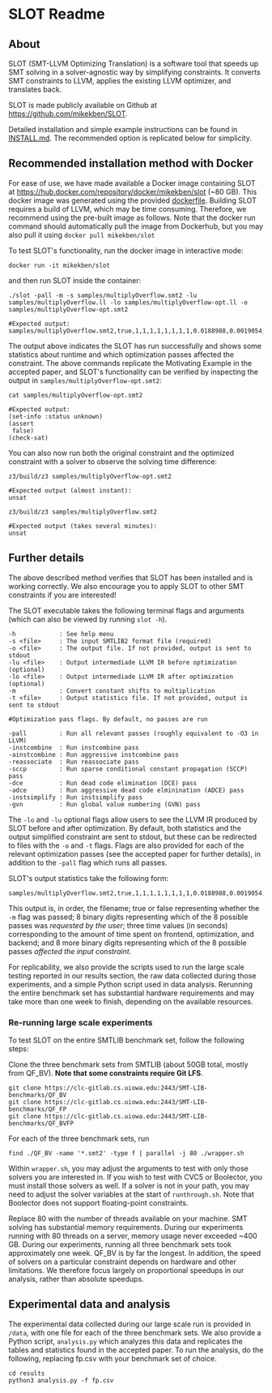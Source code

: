 # SLOT Readme

## About
SLOT (SMT-LLVM Optimizing Translation) is a software tool that speeds up SMT solving in a solver-agnostic way by simplifying constraints. It converts SMT constraints to LLVM, applies the existing LLVM optimizer, and translates back.

SLOT is made publicly available on Github at https://github.com/mikekben/SLOT.

Detailed installation and simple example instructions can be found in [INSTALL.md](INSTALL.md). The recommended option is replicated below for simplicity.

## Recommended installation method with Docker

For ease of use, we have made available a Docker image containing SLOT at https://hub.docker.com/repository/docker/mikekben/slot (~80 GB). This docker image was generated using the provided [dockerfile](./slot.dockerfile). Building SLOT requires a build of LLVM, which may be time consuming. Therefore, we recommend using the pre-built image as follows. Note that the docker run command should automatically pull the image from Dockerhub, but you may also pull it using `docker pull mikekben/slot`


To test SLOT's functionality, run the docker image in interactive mode:
```
docker run -it mikekben/slot
```
and then run SLOT inside the container:

```
./slot -pall -m -s samples/multiplyOverflow.smt2 -lu samples/multiplyOverflow.ll -lo samples/multiplyOverflow-opt.ll -o samples/multiplyOverflow-opt.smt2

#Expected output: samples/multiplyOverflow.smt2,true,1,1,1,1,1,1,1,1,0.0188988,0.0019054,0.00338006,1,0,1,0,1,0,0,0
```

The output above indicates the SLOT has run successfully and shows some statistics about runtime and which optimization passes affected the constraint. The above commands replicate the Motivating Example in the accepted paper, and SLOT's functionality can be verified by inspecting the output in ``samples/multiplyOverflow-opt.smt2``:

```
cat samples/multiplyOverflow-opt.smt2

#Expected output:
(set-info :status unknown)
(assert
 false)
(check-sat)
```

You can also now run both the original constraint and the optimized constraint with a solver to observe the solving time difference:

```
z3/build/z3 samples/multiplyOverflow-opt.smt2

#Expected output (almost instant):
unsat

z3/build/z3 samples/multiplyOverflow.smt2

#Expected output (takes several minutes):
unsat
```


## Further details

The above described method verifies that SLOT has been installed and is working correctly. We also encourage you to apply SLOT to other SMT constraints if you are interested!

The SLOT executable takes the following terminal flags and arguments (which can also be viewed by running `slot -h`).
```
-h            : See help menu
-s <file>     : The input SMTLIB2 format file (required)
-o <file>     : The output file. If not provided, output is sent to stdout
-lu <file>    : Output intermediade LLVM IR before optimization (optional)
-lo <file>    : Output intermediade LLVM IR after optimization (optional)
-m            : Convert constant shifts to multiplication
-t <file>     : Output statistics file. If not provided, output is sent to stdout

#Optimization pass flags. By default, no passes are run

-pall         : Run all relevant passes (roughly equivalent to -O3 in LLVM)
-instcombine  : Run instcombine pass
-ainstcombine : Run aggressive instcombine pass
-reassociate  : Run reassociate pass
-sccp         : Run sparse conditional constant propagation (SCCP) pass
-dce          : Run dead code elimination (DCE) pass
-adce         : Run aggressive dead code elminination (ADCE) pass
-instsimplify : Run instsimplify pass
-gvn          : Run global value numbering (GVN) pass
```
The `-lo` and `-lu` optional flags allow users to see the LLVM IR produced by SLOT before and after optimization. By default, both statistics and the output simplified constraint are sent to stdout, but these can be redirected to files with the `-o` and `-t` flags. Flags are also provided for each of the relevant optimization passes (see the accepted paper for further details), in addition to the `-pall` flag which runs all passes.

SLOT's output statistics take the following form:
```
samples/multiplyOverflow.smt2,true,1,1,1,1,1,1,1,1,0.0188988,0.0019054,0.00338006,1,0,1,0,1,0,0,0
```
This output is, in order, the filename; true or false representing whether the `-m` flag was passed; 8 binary digits representing which of the 8 possible passes was *requested by the user*; three time values (in seconds) corresponding to the amount of time spent on frontend, optimization, and backend; and 8 more binary digits representing which of the 8 possible passes *affected the input constraint*.



For replicability, we also provide the scripts used to run the large scale testing reported in our results section, the raw data collected during those experiments, and a simple Python script used in data analysis. Rerunning the entire benchmark set has substantial hardware requirements and may take more than one week to finish, depending on the available resources.

### Re-running large scale experiments

To test SLOT on the entire SMTLIB benchmark set, follow the following steps:

Clone the three benchmark sets from SMTLIB (about 50GB total, mostly from QF_BV). **Note that some constraints require Git LFS**.
```
git clone https://clc-gitlab.cs.uiowa.edu:2443/SMT-LIB-benchmarks/QF_BV
git clone https://clc-gitlab.cs.uiowa.edu:2443/SMT-LIB-benchmarks/QF_FP
git clone https://clc-gitlab.cs.uiowa.edu:2443/SMT-LIB-benchmarks/QF_BVFP
```

For each of the three benchmark sets, run

```
find ./QF_BV -name '*.smt2' -type f | parallel -j 80 ./wrapper.sh
```
Within `wrapper.sh`, you may adjust the arguments to test with only those solvers you are interested in. If you wish to test with CVC5 or Boolector, you must install those solvers as well. If a solver is not in your path, you may need to adjust the solver variables at the start of `runthrough.sh`. Note that Boolector does not support floating-point constraints.

Replace 80 with the number of threads available on your machine. SMT solving has substantial memory requirements. During our experiments running with 80 threads on a server, memory usage never exceeded ~400 GB. During our experiments, running all three benchmark sets took approximately one week. QF_BV is by far the longest. In addition, the speed of solvers on a particular constraint depends on hardware and other limitations. We therefore focus largely on proportional speedups in our analysis, rather than absolute speedups. 

## Experimental data and analysis

The experimental data collected during our large scale run is provided in `/data`, with one file for each of the three benchmark sets. We also provide a Python script, `analysis.py` which analyzes this data and replicates the tables and statistics found in the accepted paper. To run the analysis, do the following, replacing fp.csv with your benchmark set of choice.

```
cd results
python3 analysis.py -f fp.csv
```